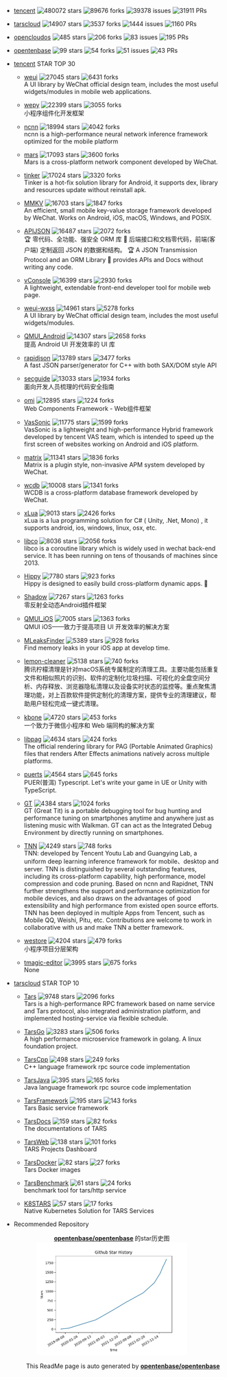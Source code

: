 
+ [tencent](https://github.com/tencent)
![480072 stars](https://img.shields.io/badge/Stars-480072-green)
![89676 forks](https://img.shields.io/badge/Forks-89676-green)
![39378 issues](https://img.shields.io/badge/Issues-39378-green)
![31911 PRs](https://img.shields.io/badge/PRs-31911-green)

+ [tarscloud](https://github.com/tarscloud)
![14907 stars](https://img.shields.io/badge/Stars-14907-green)
![3537 forks](https://img.shields.io/badge/Forks-3537-green)
![1444 issues](https://img.shields.io/badge/Issues-1444-green)
![1160 PRs](https://img.shields.io/badge/PRs-1160-green)

+ [opencloudos](https://github.com/opencloudos)
![485 stars](https://img.shields.io/badge/Stars-485-green)
![206 forks](https://img.shields.io/badge/Forks-206-green)
![83 issues](https://img.shields.io/badge/Issues-83-green)
![195 PRs](https://img.shields.io/badge/PRs-195-green)

+ [opentenbase](https://github.com/opentenbase)
![99 stars](https://img.shields.io/badge/Stars-99-green)
![54 forks](https://img.shields.io/badge/Forks-54-green)
![51 issues](https://img.shields.io/badge/Issues-51-green)
![43 PRs](https://img.shields.io/badge/PRs-43-green)



+ [tencent](https://github.com/tencent) STAR TOP 30
    
    + [weui](https://github.com/tencent/weui) 
    ![27045 stars](https://img.shields.io/badge/Stars-27045-green)
    ![6431 forks](https://img.shields.io/badge/Forks-6431-green)  
    A UI library by WeChat official design team, includes the most useful widgets/modules in mobile web applications.
    
    + [wepy](https://github.com/tencent/wepy) 
    ![22399 stars](https://img.shields.io/badge/Stars-22399-green)
    ![3055 forks](https://img.shields.io/badge/Forks-3055-green)  
    小程序组件化开发框架
    
    + [ncnn](https://github.com/tencent/ncnn) 
    ![18994 stars](https://img.shields.io/badge/Stars-18994-green)
    ![4042 forks](https://img.shields.io/badge/Forks-4042-green)  
    ncnn is a high-performance neural network inference framework optimized for the mobile platform
    
    + [mars](https://github.com/tencent/mars) 
    ![17093 stars](https://img.shields.io/badge/Stars-17093-green)
    ![3600 forks](https://img.shields.io/badge/Forks-3600-green)  
    Mars is a cross-platform network component  developed by WeChat.
    
    + [tinker](https://github.com/tencent/tinker) 
    ![17024 stars](https://img.shields.io/badge/Stars-17024-green)
    ![3320 forks](https://img.shields.io/badge/Forks-3320-green)  
    Tinker is a hot-fix solution library for Android, it supports dex, library and resources update without reinstall apk.
    
    + [MMKV](https://github.com/tencent/MMKV) 
    ![16703 stars](https://img.shields.io/badge/Stars-16703-green)
    ![1847 forks](https://img.shields.io/badge/Forks-1847-green)  
    An efficient, small mobile key-value storage framework developed by WeChat. Works on Android, iOS, macOS, Windows, and POSIX.
    
    + [APIJSON](https://github.com/tencent/APIJSON) 
    ![16487 stars](https://img.shields.io/badge/Stars-16487-green)
    ![2072 forks](https://img.shields.io/badge/Forks-2072-green)  
    🏆 零代码、全功能、强安全 ORM 库 🚀 后端接口和文档零代码，前端(客户端) 定制返回 JSON 的数据和结构。 🏆 A JSON Transmission Protocol and an ORM Library 🚀  provides APIs and Docs without writing any code.
    
    + [vConsole](https://github.com/tencent/vConsole) 
    ![16399 stars](https://img.shields.io/badge/Stars-16399-green)
    ![2930 forks](https://img.shields.io/badge/Forks-2930-green)  
    A lightweight, extendable front-end developer tool for mobile web page.
    
    + [weui-wxss](https://github.com/tencent/weui-wxss) 
    ![14961 stars](https://img.shields.io/badge/Stars-14961-green)
    ![5278 forks](https://img.shields.io/badge/Forks-5278-green)  
    A UI library by WeChat official design team, includes the most useful widgets/modules.
    
    + [QMUI_Android](https://github.com/tencent/QMUI_Android) 
    ![14307 stars](https://img.shields.io/badge/Stars-14307-green)
    ![2658 forks](https://img.shields.io/badge/Forks-2658-green)  
    提高 Android UI 开发效率的 UI 库
    
    + [rapidjson](https://github.com/tencent/rapidjson) 
    ![13789 stars](https://img.shields.io/badge/Stars-13789-green)
    ![3477 forks](https://img.shields.io/badge/Forks-3477-green)  
    A fast JSON parser/generator for C++ with both SAX/DOM style API
    
    + [secguide](https://github.com/tencent/secguide) 
    ![13033 stars](https://img.shields.io/badge/Stars-13033-green)
    ![1934 forks](https://img.shields.io/badge/Forks-1934-green)  
    面向开发人员梳理的代码安全指南
    
    + [omi](https://github.com/tencent/omi) 
    ![12895 stars](https://img.shields.io/badge/Stars-12895-green)
    ![1224 forks](https://img.shields.io/badge/Forks-1224-green)  
    Web Components Framework - Web组件框架
    
    + [VasSonic](https://github.com/tencent/VasSonic) 
    ![11775 stars](https://img.shields.io/badge/Stars-11775-green)
    ![1599 forks](https://img.shields.io/badge/Forks-1599-green)  
    VasSonic is a lightweight and high-performance Hybrid framework developed by tencent VAS team, which is intended to speed up the first screen of websites working on Android and iOS platform. 
    
    + [matrix](https://github.com/tencent/matrix) 
    ![11341 stars](https://img.shields.io/badge/Stars-11341-green)
    ![1836 forks](https://img.shields.io/badge/Forks-1836-green)  
    Matrix is a plugin style, non-invasive APM system developed by WeChat.
    
    + [wcdb](https://github.com/tencent/wcdb) 
    ![10008 stars](https://img.shields.io/badge/Stars-10008-green)
    ![1341 forks](https://img.shields.io/badge/Forks-1341-green)  
    WCDB is a cross-platform database framework developed by WeChat.
    
    + [xLua](https://github.com/tencent/xLua) 
    ![9013 stars](https://img.shields.io/badge/Stars-9013-green)
    ![2426 forks](https://img.shields.io/badge/Forks-2426-green)  
    xLua is a lua programming solution for  C# ( Unity, .Net, Mono) , it supports android, ios, windows, linux, osx, etc.
    
    + [libco](https://github.com/tencent/libco) 
    ![8036 stars](https://img.shields.io/badge/Stars-8036-green)
    ![2056 forks](https://img.shields.io/badge/Forks-2056-green)  
    libco is a coroutine library which is widely used in wechat  back-end service. It has been running on tens of thousands of machines since 2013.
    
    + [Hippy](https://github.com/tencent/Hippy) 
    ![7780 stars](https://img.shields.io/badge/Stars-7780-green)
    ![923 forks](https://img.shields.io/badge/Forks-923-green)  
    Hippy is designed to easily build cross-platform dynamic apps. 👏
    
    + [Shadow](https://github.com/tencent/Shadow) 
    ![7267 stars](https://img.shields.io/badge/Stars-7267-green)
    ![1263 forks](https://img.shields.io/badge/Forks-1263-green)  
    零反射全动态Android插件框架
    
    + [QMUI_iOS](https://github.com/tencent/QMUI_iOS) 
    ![7005 stars](https://img.shields.io/badge/Stars-7005-green)
    ![1363 forks](https://img.shields.io/badge/Forks-1363-green)  
    QMUI iOS——致力于提高项目 UI 开发效率的解决方案
    
    + [MLeaksFinder](https://github.com/tencent/MLeaksFinder) 
    ![5389 stars](https://img.shields.io/badge/Stars-5389-green)
    ![928 forks](https://img.shields.io/badge/Forks-928-green)  
    Find memory leaks in your iOS app at develop time.
    
    + [lemon-cleaner](https://github.com/tencent/lemon-cleaner) 
    ![5138 stars](https://img.shields.io/badge/Stars-5138-green)
    ![740 forks](https://img.shields.io/badge/Forks-740-green)  
    腾讯柠檬清理是针对macOS系统专属制定的清理工具。主要功能包括重复文件和相似照片的识别、软件的定制化垃圾扫描、可视化的全盘空间分析、内存释放、浏览器隐私清理以及设备实时状态的监控等。重点聚焦清理功能，对上百款软件提供定制化的清理方案，提供专业的清理建议，帮助用户轻松完成一键式清理。
    
    + [kbone](https://github.com/tencent/kbone) 
    ![4720 stars](https://img.shields.io/badge/Stars-4720-green)
    ![453 forks](https://img.shields.io/badge/Forks-453-green)  
    一个致力于微信小程序和 Web 端同构的解决方案
    
    + [libpag](https://github.com/tencent/libpag) 
    ![4634 stars](https://img.shields.io/badge/Stars-4634-green)
    ![424 forks](https://img.shields.io/badge/Forks-424-green)  
    The official rendering library for PAG (Portable Animated Graphics) files that renders After Effects animations natively across multiple platforms.
    
    + [puerts](https://github.com/tencent/puerts) 
    ![4564 stars](https://img.shields.io/badge/Stars-4564-green)
    ![645 forks](https://img.shields.io/badge/Forks-645-green)  
    PUER(普洱) Typescript. Let's write your game in UE or Unity with TypeScript.
    
    + [GT](https://github.com/tencent/GT) 
    ![4384 stars](https://img.shields.io/badge/Stars-4384-green)
    ![1024 forks](https://img.shields.io/badge/Forks-1024-green)  
    GT (Great Tit) is a portable debugging tool for bug hunting and performance tuning on smartphones anytime and anywhere just as listening music with Walkman. GT can act as the Integrated Debug Environment by directly running on smartphones.
    
    + [TNN](https://github.com/tencent/TNN) 
    ![4249 stars](https://img.shields.io/badge/Stars-4249-green)
    ![748 forks](https://img.shields.io/badge/Forks-748-green)  
    TNN: developed by Tencent Youtu Lab and Guangying Lab, a uniform deep learning inference framework for mobile、desktop and server. TNN is distinguished by several outstanding features, including its cross-platform capability, high performance, model compression and code pruning. Based on ncnn and Rapidnet, TNN further strengthens the support and performance optimization for mobile devices, and also draws on the advantages of good extensibility and high performance from existed open source efforts. TNN has been deployed in multiple Apps from Tencent, such as Mobile QQ, Weishi, Pitu, etc. Contributions are welcome to work in collaborative with us and make TNN a better framework. 
    
    + [westore](https://github.com/tencent/westore) 
    ![4204 stars](https://img.shields.io/badge/Stars-4204-green)
    ![479 forks](https://img.shields.io/badge/Forks-479-green)  
    小程序项目分层架构
    
    + [tmagic-editor](https://github.com/tencent/tmagic-editor) 
    ![3995 stars](https://img.shields.io/badge/Stars-3995-green)
    ![675 forks](https://img.shields.io/badge/Forks-675-green)  
    None
    

+ [tarscloud](https://github.com/tarscloud) STAR TOP 10
    
    + [Tars](https://github.com/tarscloud/Tars) 
    ![9748 stars](https://img.shields.io/badge/Stars-9748-green)
    ![2096 forks](https://img.shields.io/badge/Forks-2096-green)  
    Tars is a high-performance RPC framework based on name service and Tars protocol, also integrated administration platform, and implemented hosting-service via flexible schedule.
    
    + [TarsGo](https://github.com/tarscloud/TarsGo) 
    ![3283 stars](https://img.shields.io/badge/Stars-3283-green)
    ![506 forks](https://img.shields.io/badge/Forks-506-green)  
    A  high performance microservice  framework  in golang. A linux foundation project.
    
    + [TarsCpp](https://github.com/tarscloud/TarsCpp) 
    ![498 stars](https://img.shields.io/badge/Stars-498-green)
    ![249 forks](https://img.shields.io/badge/Forks-249-green)  
    C++ language framework rpc source code implementation
    
    + [TarsJava](https://github.com/tarscloud/TarsJava) 
    ![395 stars](https://img.shields.io/badge/Stars-395-green)
    ![165 forks](https://img.shields.io/badge/Forks-165-green)  
    Java language framework rpc source code implementation
    
    + [TarsFramework](https://github.com/tarscloud/TarsFramework) 
    ![195 stars](https://img.shields.io/badge/Stars-195-green)
    ![143 forks](https://img.shields.io/badge/Forks-143-green)  
    Tars Basic service framework
    
    + [TarsDocs](https://github.com/tarscloud/TarsDocs) 
    ![159 stars](https://img.shields.io/badge/Stars-159-green)
    ![82 forks](https://img.shields.io/badge/Forks-82-green)  
    The documentations of TARS
    
    + [TarsWeb](https://github.com/tarscloud/TarsWeb) 
    ![138 stars](https://img.shields.io/badge/Stars-138-green)
    ![101 forks](https://img.shields.io/badge/Forks-101-green)  
    TARS Projects Dashboard
    
    + [TarsDocker](https://github.com/tarscloud/TarsDocker) 
    ![82 stars](https://img.shields.io/badge/Stars-82-green)
    ![27 forks](https://img.shields.io/badge/Forks-27-green)  
    Tars Docker  images
    
    + [TarsBenchmark](https://github.com/tarscloud/TarsBenchmark) 
    ![61 stars](https://img.shields.io/badge/Stars-61-green)
    ![24 forks](https://img.shields.io/badge/Forks-24-green)  
    benchmark tool for tars/http service
    
    + [K8STARS](https://github.com/tarscloud/K8STARS) 
    ![57 stars](https://img.shields.io/badge/Stars-57-green)
    ![17 forks](https://img.shields.io/badge/Forks-17-green)  
    Native Kubernetes  Solution for TARS Services
    


+ Recommended Repository  
<p align="center">
      <strong>
        <a href="https://github.com/opentenbase/opentenbase" target="_blank">opentenbase/opentenbase</a>
      </strong>  的star历史图
  <br>
  <img src="https://raw.githubusercontent.com/ButterAndButterfly/GithubTools/master/data/stars_history.jpg" width="350px"></img>    
</p>

<p align="right">
      This ReadMe page is auto generated by 
      <strong>
        <a href="https://github.com/opentenbase/opentenbase" target="_blank">opentenbase/opentenbase</a><br>
      </strong>   
</p>
